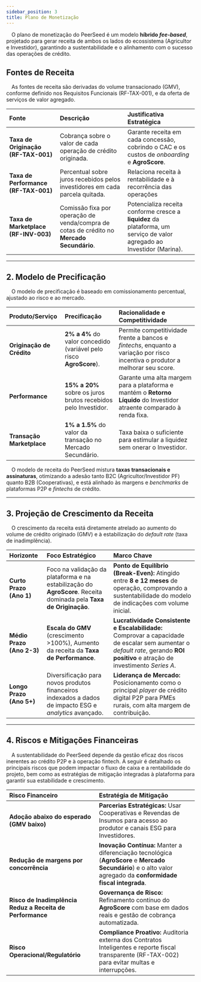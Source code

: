 ```yaml
---
sidebar_position: 3
title: Plano de Monetização
---
```


&emsp;O plano de monetização do PeerSeed é um modelo **híbrido *fee-based***, projetado para gerar receita de ambos os lados do ecossistema (Agricultor e Investidor), garantindo a sustentabilidade e o alinhamento com o sucesso das operações de crédito.


## Fontes de Receita

&emsp;As fontes de receita são derivadas do volume transacionado (GMV), conforme definido nos Requisitos Funcionais (RF-TAX-001), e da oferta de serviços de valor agregado.

| Fonte | Descrição | Justificativa Estratégica |
| :--- | :--- | :--- |
| **Taxa de Originação (RF-TAX-001)** | Cobrança sobre o valor de cada operação de crédito originada. | Garante receita em cada concessão, cobrindo o CAC e os custos de *onboarding* e **AgroScore**. |
| **Taxa de Performance (RF-TAX-001)** | Percentual sobre juros recebidos pelos investidores em cada parcela quitada. | Relaciona receita à rentabilidade e à recorrência das operações
| **Taxa de Marketplace (RF-INV-003)** | Comissão fixa por operação de venda/compra de cotas de crédito no **Mercado Secundário**. | Potencializa receita conforme cresce a **liquidez** da plataforma, um serviço de valor agregado ao Investidor (Marina). |

---

## 2. Modelo de Precificação

&emsp;O modelo de precificação é baseado em comissionamento percentual, ajustado ao risco e ao mercado.

| Produto/Serviço | Precificação | Racionalidade e Competitividade |
| :--- | :--- | :--- |
| **Originação de Crédito** | **2% a 4%** do valor concedido (variável pelo risco **AgroScore**). | Permite competitividade frente a bancos e *fintechs*, enquanto a variação por risco incentiva o produtor a melhorar seu score. |
| **Performance** | **15% a 20%** sobre os juros brutos recebidos pelo Investidor. | Garante uma alta margem para a plataforma e mantém o **Retorno Líquido** do Investidor atraente comparado à renda fixa. |
| **Transação Marketplace** | **1% a 1.5%** do valor da transação no Mercado Secundário. | Taxa baixa o suficiente para estimular a liquidez sem onerar o Investidor. |

&emsp;O modelo de receita do PeerSeed mistura **taxas transacionais e assinaturas**, otimizando a adesão tanto B2C (Agricultor/Investidor PF) quanto B2B (Cooperativas), e está alinhado às margens e *benchmarks* de plataformas P2P e *fintechs* de crédito.

---

## 3. Projeção de Crescimento da Receita

&emsp;O crescimento da receita está diretamente atrelado ao aumento do volume de crédito originado (GMV) e à estabilização do *default rate* (taxa de inadimplência).

| Horizonte | Foco Estratégico | Marco Chave |
| :--- | :--- | :--- |
| **Curto Prazo (Ano 1)** | Foco na validação da plataforma e na estabilização do **AgroScore**. Receita dominada pela **Taxa de Originação**. | **Ponto de Equilíbrio (Break-Even):** Atingido entre **8 e 12 meses** de operação, comprovando a sustentabilidade do modelo de indicações com volume inicial. |
| **Médio Prazo (Ano 2-3)** | **Escala do GMV** (crescimento >100%), Aumento da receita da **Taxa de Performance**. | **Lucratividade Consistente e Escalabilidade:** Comprovar a capacidade de escalar sem aumentar o *default rate*, gerando **ROI positivo** e atração de investimento *Series A*. |
| **Longo Prazo (Ano 5+)** | Diversificação para novos produtos financeiros indexados a dados de impacto ESG e *analytics* avançado. | **Liderança de Mercado:** Posicionamento como o principal *player* de crédito digital P2P para PMEs rurais, com alta margem de contribuição. |

---

## 4. Riscos e Mitigações Financeiras
&emsp;A sustentabilidade do PeerSeed depende da gestão eficaz dos riscos inerentes ao crédito P2P e à operação fintech. A seguir é detalhado os principais riscos que podem impactar o fluxo de caixa e a rentabilidade do projeto, bem como as estratégias de mitigação integradas à plataforma para garantir sua estabilidade e crescimento.

| Risco Financeiro | Estratégia de Mitigação 
| :--- | :--- | 
| **Adoção abaixo do esperado (GMV baixo)** | **Parcerias Estratégicas:** Usar Cooperativas e Revendas de Insumos para acesso ao produtor e canais ESG para Investidores. |
| **Redução de margens por concorrência** | **Inovação Contínua:** Manter a diferenciação tecnológica (**AgroScore** e **Mercado Secundário**) e o alto valor agregado da **conformidade fiscal integrada**. |
| **Risco de Inadimplência Reduz a Receita de Performance** | **Governança de Risco:** Refinamento contínuo do **AgroScore** com base em dados reais e gestão de cobrança automatizada. |
| **Risco Operacional/Regulatório** | **Compliance Proativo:** Auditoria externa dos Contratos Inteligentes e reporte fiscal transparente (RF-TAX-002) para evitar multas e interrupções. |